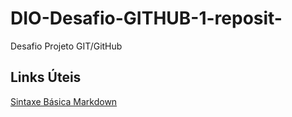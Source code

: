 # DIO-Desafio-GITHUB-1-reposit-

Desafio Projeto GIT/GitHub

## Links  Úteis
[Sintaxe Básica Markdown](https://markdown.net.br/sintaxe-basica/)
